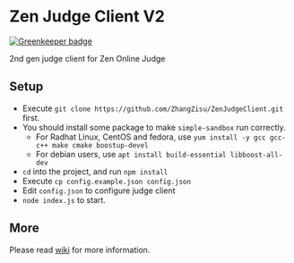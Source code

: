 # Zen Judge Client V2

[![Greenkeeper badge](https://badges.greenkeeper.io/ZhangZisu/ZenJudgeClient.svg)](https://greenkeeper.io/)

2nd gen judge client for Zen Online Judge

## Setup
  - Execute `git clone https://github.com/ZhangZisu/ZenJudgeClient.git` first.
  - You should install some package to make `simple-sandbox` run correctly.
    - For Radhat Linux, CentOS and fedora, use `yum install -y gcc gcc-c++ make cmake boostup-devel`
    - For debian users, use `apt install build-essential libboost-all-dev`
  - `cd` into the project, and run `npm install`
  - Execute `cp config.example.json config.json`
  - Edit `config.json` to configure judge client
  - `node index.js` to start.

## More

Please read [wiki](https://github.com/ZhangZisu/ZenJudgeClient/wiki) for more information.